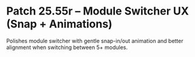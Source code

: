 # Patch 25.55r – Module Switcher UX (Snap + Animations)

Polishes module switcher with gentle snap-in/out animation and better alignment when switching between 5+ modules.
